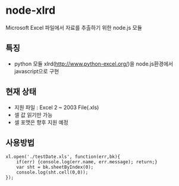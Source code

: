 # node-xlrd
Microsoft Excel 파일에서 자료를 추출하기 위한 node.js 모듈

## 특징
*   python 모듈 xlrd(http://www.python-excel.org/)을 node.js환경에서 javascript으로 구현   

## 현재 상태
*   지원 파일 : Excel 2 ~ 2003 File(.xls)
*   셀 값 읽기만 가능
*   셀 포맷은 향후 지원 예정

## 사용방법

    xl.open('./testDate.xls', function(err,bk){
        if(err) {console.log(err.name, err.message); return;}
        var sht = bk.sheetByIndex(0);
        console.log(sht.cell(0,0));
    });
